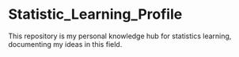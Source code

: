 # Statistic_Learning_Profile
This repository is my personal knowledge hub for statistics learning, documenting my ideas in this field.
